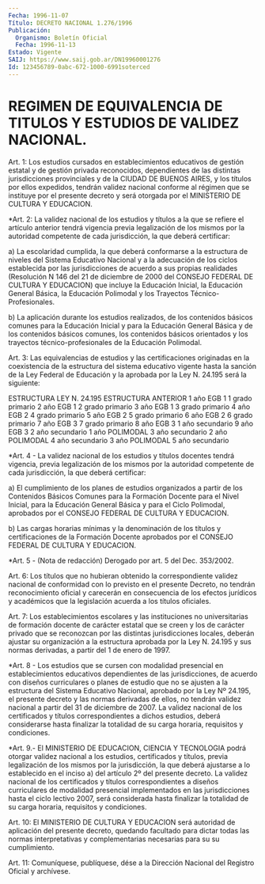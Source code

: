 ```yaml
---
Fecha: 1996-11-07
Título: DECRETO NACIONAL 1.276/1996
Publicación:
  Organismo: Boletín Oficial
  Fecha: 1996-11-13
Estado: Vigente
SAIJ: https://www.saij.gob.ar/DN19960001276
Id: 123456789-0abc-672-1000-6991soterced
---
```

# REGIMEN DE EQUIVALENCIA DE TITULOS Y ESTUDIOS DE VALIDEZ NACIONAL.

<a id="1"></a>
Art. 1: Los estudios cursados en establecimientos educativos de gestión estatal y de gestión privada reconocidos, dependientes de las distintas jurisdicciones provinciales y de la CIUDAD DE BUENOS AIRES, y los títulos por ellos expedidos, tendrán validez nacional conforme al régimen que se instituye por el presente decreto y será otorgada por el MINISTERIO DE CULTURA Y EDUCACION.

<a id="2"></a>
*Art. 2: La validez nacional de los estudios y títulos a la que se refiere el artículo anterior tendrá vigencia previa legalización de los mismos por la autoridad competente de cada jurisdicción, la que deberá certificar:

a) La escolaridad cumplida, la que deberá conformarse a la estructura de  niveles  del  Sistema Educativo Nacional  y  a  la  adecuación de los ciclos establecida por las jurisdicciones de acuerdo a sus propias realidades (Resolución N 146 del  21 de diciembre de 2000 del CONSEJO FEDERAL DE CULTURA Y EDUCACION) que incluye la Educación Inicial, la Educación General Básica, la Educación Polimodal y los Trayectos Técnico- Profesionales.

b) La aplicación durante los estudios realizados, de los contenidos básicos comunes para la Educación Inicial y para la Educación General Básica y de los contenidos básicos comunes, los contenidos básicos orientados y los trayectos técnico-profesionales de la Educación Polimodal.

<a id="3"></a>
Art. 3: Las equivalencias de estudios y las certificaciones originadas en la coexistencia de la estructura del sistema educativo vigente hasta la sanción de la Ley Federal de Educación y la aprobada por la Ley N. 24.195 será la siguiente:

 ESTRUCTURA LEY N. 24.195                 ESTRUCTURA ANTERIOR  1 año EGB 1                               1 grado primario  2 año EGB 1                               2 grado primario  3 año EGB 1                               3 grado primario  4 año EGB 2                               4 grado primario  5 año EGB 2                               5 grado primario  6 año EGB 2                               6 grado primario  7 año EGB 3                               7 grado primario  8 año EGB 3                               1 año secundario  9 año EGB 3                               2 año secundario  1 año POLIMODAL                           3 año secundario  2 año POLIMODAL                           4 año secundario  3 año POLIMODAL                           5 año secundario

<a id="4"></a>
*Art. 4 - La validez nacional de los estudios y títulos docentes tendrá vigencia, previa legalización de los mismos por la autoridad competente  de  cada jurisdicción, la que deberá  certificar:

a) El cumplimiento de los planes de estudios organizados a partir de los  Contenidos Básicos Comunes  para la Formación Docente para el Nivel Inicial,  para  la Educación  General  Básica y para el Ciclo Polimodal, aprobados por el CONSEJO FEDERAL DE CULTURA Y EDUCACION.

b) Las cargas horarias  mínimas  y la denominación de los títulos y certificaciones de la Formación Docente  aprobados  por  el CONSEJO FEDERAL DE CULTURA Y EDUCACION.

<a id="5"></a>
*Art.  5  -  (Nota de redacción) Derogado por art. 5 del Dec. 353/2002.

<a id="6"></a>
Art.  6:  Los títulos que no hubieran obtenido la correspondiente validez nacional  de  conformidad  con  lo  previsto en el presente Decreto,  no  tendrán  reconocimiento  oficial  y    carecerán   en consecuencia    de  los  efectos  jurídicos  y  académicos  que  la legislación acuerda a los títulos oficiales.

<a id="7"></a>
Art. 7: Los establecimientos  escolares  y  las  instituciones  no universitarias  de  formación  docente  de  carácter estatal que se creen y los de carácter privado que se reconozcan por las distintas jurisdicciones  locales,  deberán  ajustar  su  organización  a  la estructura aprobada por la Ley N. 24.195 y sus normas derivadas,  a partir del 1 de enero de 1997.

<a id="8"></a>
*Art. 8 -  Los estudios que se cursen con modalidad presencial en establecimientos educativos dependientes de las jurisdicciones, de acuerdo con diseños curriculares o planes de estudio que no se ajusten a la estructura del Sistema Educativo Nacional, aprobado por la Ley Nº 24.195, el presente decreto y las normas derivadas de ellos, no tendrán validez nacional a partir del 31 de diciembre de 2007. La validez nacional de los certificados y títulos correspondientes a dichos estudios, deberá considerarse hasta finalizar la totalidad de su carga horaria, requisitos y condiciones.

<a id="9"></a>
*Art. 9.- El MINISTERIO DE EDUCACION, CIENCIA Y TECNOLOGIA podrá otorgar validez nacional a los estudios, certificados y títulos, previa legalización de los mismos por la jurisdicción, la que deberá ajustarse a lo establecido en el inciso a) del artículo 2º del presente decreto. La validez nacional de los certificados y títulos correspondientes a diseños curriculares de modalidad presencial implementados en las jurisdicciones hasta el ciclo lectivo 2007, será considerada hasta finalizar la totalidad de su carga horaria, requisitos y condiciones.

<a id="10"></a>
Art. 10: El MINISTERIO DE CULTURA Y EDUCACION será autoridad de aplicación del presente decreto, quedando facultado para dictar todas las normas interpretativas y complementarias necesarias para su su cumplimiento.

<a id="11"></a>
Art. 11: Comuníquese, publíquese, dése a la Dirección Nacional del Registro Oficial y archívese.
